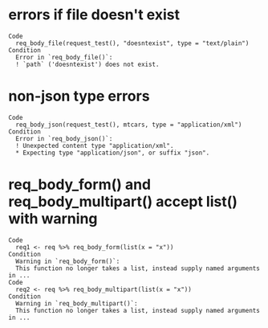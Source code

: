 # errors if file doesn't exist

    Code
      req_body_file(request_test(), "doesntexist", type = "text/plain")
    Condition
      Error in `req_body_file()`:
      ! `path` ('doesntexist') does not exist.

# non-json type errors

    Code
      req_body_json(request_test(), mtcars, type = "application/xml")
    Condition
      Error in `req_body_json()`:
      ! Unexpected content type "application/xml".
      * Expecting type "application/json", or suffix "json".

# req_body_form() and req_body_multipart() accept list() with warning

    Code
      req1 <- req %>% req_body_form(list(x = "x"))
    Condition
      Warning in `req_body_form()`:
      This function no longer takes a list, instead supply named arguments in ...
    Code
      req2 <- req %>% req_body_multipart(list(x = "x"))
    Condition
      Warning in `req_body_multipart()`:
      This function no longer takes a list, instead supply named arguments in ...

